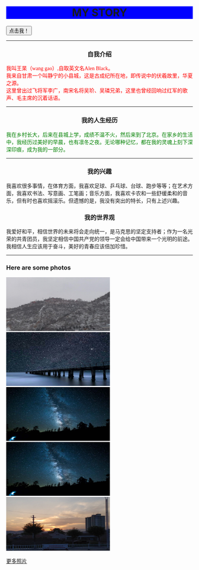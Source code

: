 <html>
  <head>
    <style type="text/css">
      body {background-image:url(/i/eg_bg_04.gif);}
                 h1  {background-color:blue;}
                 </style>
                 </head>
<body >
<!--这是我第一次编程,希望老师给过。-->
  <h1 style="text-align: center">MY STORY
  </h1>
<p id="demo" style="font-family:verdana;color:yellow;font-size:25px;display:none">Hellow,welcome to my page,and I'm longing to show you my life.<br/>Perhaps we will make friends!</p>
<button type="button"
                     onclick="document.getElementById('demo').style.display='block'">
                                                                                    点击我！
                                                                                    </button>
                                                                                 <hr />
<h3 style="text-align: center">自我介绍</h3>
<p style="font-family:times;color:red">我叫王杲（wang gao）,自取英文名Alen Black。<br/>我来自甘肃一个叫静宁的小县城，这是古成纪所在地，即传说中的伏羲故里，华夏之源。<br/>  这里曾出过飞将军李广，南宋名将吴玠、吴璘兄弟，这里也曾经回响过红军的歌声、毛主席的沉着话语。</p>
<hr/>
<h3 style="text-align: center">我的人生经历</h3>
<p style="font-family:verdana;color:green">我在乡村长大，后来在县城上学，成绩不温不火，然后来到了北京。在家乡的生活中，我经历过美好的早晨，也有凛冬之夜。无论哪种记忆，都在我的灵魂上刻下深深印痕，成为我的一部分。<br/>
</p>
<hr/>
<h3 style="text-align: center">我的兴趣</h3>
<P>我喜欢很多事情，在体育方面，我喜欢足球、乒乓球、台球、跑步等等；在艺术方面，我喜欢书法、写意画、工笔画；音乐方面，我喜欢卡农和一些舒缓柔和的音乐，但有时也喜欢摇滚乐。但遗憾的是，我没有突出的特长，只有上述兴趣。</p>
<h3 style="text-align: center">我的世界观</h3>
<p>我爱好和平，相信世界的未来将会走向统一，是马克思的坚定支持者；作为一名光荣的共青团员，我坚定相信中国共产党的领导一定会给中国带来一个光明的前途。我相信人生应该用于奋斗，美好的青春应该倍加珍惜。</p>
  <hr/>
  <h3>Here are some photos</h3>
  <p>
    <img src="https://github.com/wwgg000/wwgg000.img/blob/main/%E5%BE%AE%E4%BF%A1%E5%9B%BE%E7%89%87_20201004221456.jpg" width="280" height="145" />
    <img src="https://github.com/wwgg000/wwgg000.img/blob/main/%E5%BE%AE%E4%BF%A1%E5%9B%BE%E7%89%87_20201004221524.jpg"  width="280" height="145"/>
    <img src="https://github.com/wwgg000/wwgg000.img/blob/main/%E5%BE%AE%E4%BF%A1%E5%9B%BE%E7%89%87_20201004221530.jpg"  width="280" height="145"/>
    <img src="https://github.com/wwgg000/wwgg000.img/blob/main/%E5%BE%AE%E4%BF%A1%E5%9B%BE%E7%89%87_20201004221530.jpg"  width="280" height="145"/>
    <img src="https://github.com/wwgg000/wwgg000.img/blob/main/%E5%BE%AE%E4%BF%A1%E5%9B%BE%E7%89%87_20201004221534.jpg"   width="280" height="145"/>
  
  </p>
  <p>
  <a href="https://github.com/wwgg000/wwgg000.img">更多照片</a>
  </p>
 
                              
</html>
